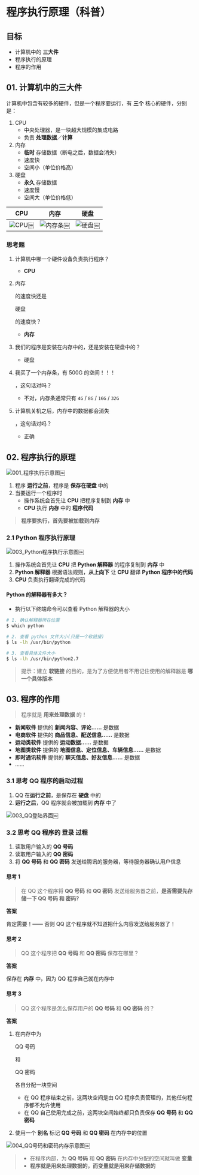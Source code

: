 # 程序执行原理（科普）

## 目标

- 计算机中的 **三大件**
- 程序执行的原理
- 程序的作用

## 01. 计算机中的三大件

计算机中包含有较多的硬件，但是一个程序要运行，有 **三个** 核心的硬件，分别是：

1. CPU
   - 中央处理器，是一块超大规模的集成电路
   - 负责 **处理数据**／**计算**
2. 内存
   - **临时** 存储数据（断电之后，数据会消失）
   - 速度快
   - 空间小（单位价格高）
3. 硬盘
   - **永久** 存储数据
   - 速度慢
   - 空间大（单位价格低）

| CPU                       | 内存                            | 硬盘                    |
| ------------------------- | ------------------------------- | ----------------------- |
| ![CPU](media/06/CPU.jpg)￼ | ![内存条](media/06/内存条.png)￼ | ![硬盘](media/06/硬盘)￼ |

### 思考题

1. 计算机中哪一个硬件设备负责执行程序？

   - **CPU**

2. 内存

    

   的速度快还是

    

   硬盘

    

   的速度快？

   - **内存**

3. 我们的程序是安装在内存中的，还是安装在硬盘中的？

   - 硬盘

4. 我买了一个内存条，有 500G 的空间！！！

   ，这句话对吗？

   - 不对，内存条通常只有 `4G` / `8G` / `16G` / `32G`

5. 计算机关机之后，内存中的数据都会消失

   ，这句话对吗？

   - 正确

## 02. 程序执行的原理

![001_程序执行示意图](media/06/001_程序执行示意图.png)￼

1. 程序 **运行之前**，程序是 **保存在硬盘** 中的
2. 当要运行一个程序时
   - 操作系统会首先让 **CPU** 把程序复制到 **内存** 中
   - **CPU** 执行 **内存** 中的 **程序代码**

> **程序要执行，首先要被加载到内存**

### 2.1 Python 程序执行原理

![003_Python程序执行示意图](media/06/003_Python程序执行示意图.png)￼

1. 操作系统会首先让 **CPU** 把 **Python 解释器** 的程序复制到 **内存** 中
2. **Python 解释器** 根据语法规则，**从上向下** 让 **CPU** 翻译 **Python 程序中的代码**
3. **CPU** 负责执行翻译完成的代码

#### Python 的解释器有多大？

- 执行以下终端命令可以查看 Python 解释器的大小

```bash
# 1. 确认解释器所在位置
$ which python

# 2. 查看 python 文件大小(只是一个软链接)
$ ls -lh /usr/bin/python

# 3. 查看具体文件大小
$ ls -lh /usr/bin/python2.7
```

> 提示：建立 **软链接** 的目的，是为了方便使用者不用记住使用的解释器是 **哪一个具体版本**

## 03. 程序的作用

> 程序就是 **用来处理数据** 的！

- **新闻软件** 提供的 **新闻内容、评论……** 是数据
- **电商软件** 提供的 **商品信息、配送信息……** 是数据
- **运动类软件** 提供的 **运动数据……** 是数据
- **地图类软件** 提供的 **地图信息、定位信息、车辆信息……** 是数据
- **即时通讯软件** 提供的 **聊天信息、好友信息……** 是数据
- ……

### 3.1 思考 QQ 程序的启动过程

1. QQ 在**运行之前**，是保存在 **硬盘** 中的
2. **运行之后**，QQ 程序就会被加载到 **内存** 中了

![003_QQ登陆界面](media/06/003_QQ登陆界面.png)￼

### 3.2 思考 QQ 程序的 **登录** 过程

1. 读取用户输入的 **QQ 号码**
2. 读取用户输入的 **QQ 密码**
3. 将 **QQ 号码** 和 **QQ 密码** 发送给腾讯的服务器，等待服务器确认用户信息

#### 思考 1

> 在 QQ 这个程序将 **QQ 号码** 和 **QQ 密码** 发送给服务器之前，**是否需要先存储一下 QQ 号码 和 密码?**

**答案**

肯定需要！—— 否则 QQ 这个程序就不知道把什么内容发送给服务器了！

#### 思考 2

> QQ 这个程序把 **QQ 号码** 和 **QQ 密码** 保存在哪里？

**答案**

保存在 **内存** 中，因为 QQ 程序自己就在内存中

#### 思考 3

> QQ 这个程序是怎么保存用户的 **QQ 号码** 和 **QQ 密码** 的？

**答案**

1. 在内存中为

    

   QQ 号码

    

   和

    

   QQ 密码

    

   各自分配一块空间

   - 在 QQ 程序结束之前，这两块空间是由 QQ 程序负责管理的，其他任何程序都不允许使用
   - 在 QQ 自己使用完成之前，这两块空间始终都只负责保存 **QQ 号码** 和 **QQ 密码**

2. 使用一个 **别名** 标记 **QQ 号码** 和 **QQ 密码** 在内存中的位置

![004_QQ号码和密码内存示意图](media/06/004_QQ号码和密码内存示意图.png)￼

> - 在程序内部，为 **QQ 号码** 和 **QQ 密码** 在内存中分配的空间就叫做 **变量**
> - **程序就是用来处理数据的，而变量就是用来存储数据的**